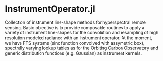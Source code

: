 # InstrumentOperator.jl
Collection of instrument line-shape methods for hyperspectral remote sensing. Basic objective is to provide composable routines to apply a variety of instrument line-shapes for the convolution and resampling of high resolution modeled radiance with an instrument operator. At the moment, we have FTS systems (sinc function convolved with assymetric box), spectrally varying lookup tables as for the Orbiting Carbon Observatory and generic distribution functions (e.g. Gaussian) as instrument kernels.
